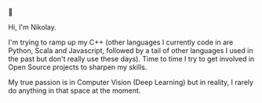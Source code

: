  👋 

Hi, I'm Nikolay. 

I'm trying to ramp up my C++ (other languages I currently code in are Python, Scala and Javascript, followed by a tail of other languages I used in the past but don't really use these days). Time to time I try to get involved in Open Source projects to sharpen my skills.

My true passion is in Computer Vision (Deep Learning) but in reality, I rarely do anything in that space at the moment.
